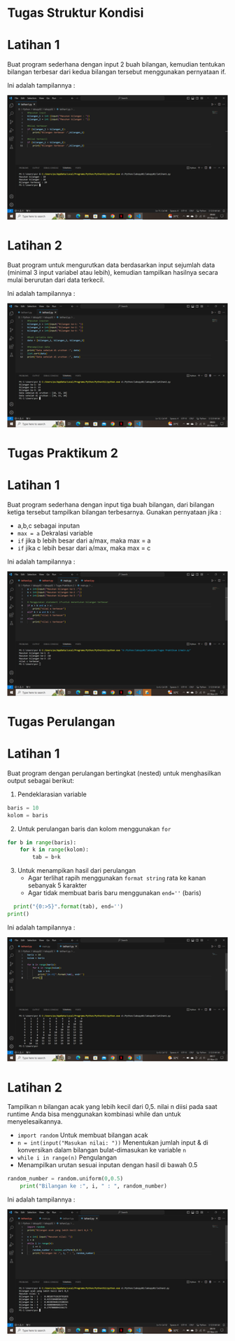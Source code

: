 # Tugas Struktur Kondisi
# Latihan 1
<p>Buat program sederhana dengan input 2 buah bilangan, kemudian tentukan bilangan terbesar dari kedua bilangan tersebut menggunakan pernyataan if.</p>
<p>Ini adalah tampilannya :</p>

![gambar](screenshot/ss1.png)
# Latihan 2
<p>Buat program untuk mengurutkan data berdasarkan input sejumlah data (minimal 3 input variabel atau lebih), kemudian tampilkan hasilnya secara mulai berurutan dari data terkecil.</p>
<p>Ini adalah tampilannya :</p>

![gambar](screenshot/ss2.png)
# Tugas Praktikum 2
# Latihan 1
<p>Buat program sederhana dengan input tiga buah bilangan, dari bilangan ketiga tersebut tampilkan bilangan terbesarnya. Gunakan pernyataan jika :</p>

- a,b,c sebagai inputan 
- `max = a` Dekralasi variable
- `if` jika b lebih besar dari a/max, maka max = a
- `if` jika c lebih besar dari a/max, maka max = c
<p>Ini adalah tampilannya :</p>

![gambar](screenshot/ss5.png)
# Tugas Perulangan
# Latihan 1
<p>Buat program dengan perulangan bertingkat (nested) untuk menghasilkan output sebagai berikut:</p>

1. Pendeklarasian variable
```python
baris = 10
kolom = baris
```
2. Untuk perulangan baris dan kolom menggunakan `for`
```python
for b in range(baris):
    for k in range(kolom):
        tab = b+k
``` 
3. Untuk menampikan hasil dari perulangan
     * Agar terlihat rapih menggunakan `format string` rata ke kanan sebanyak 5 karakter
     * Agar tidak membuat baris baru menggunakan `end=''` (baris)
```python
  print("{0:>5}".format(tab), end='')
print()    
```
<p>Ini adalah tampilannya :</p>

![gambar](screenshot/ss3.png)
# Latihan 2
<p>Tampilkan n bilangan acak yang lebih kecil dari 0,5. nilai n diisi pada saat runtime Anda bisa menggunakan kombinasi while dan untuk menyelesaikannya.</p>

- `import random` Untuk membuat bilangan acak
- `n = int(input("Masukan nilai: "))` Menentukan jumlah input & di konversikan dalam bilangan bulat-dimasukan ke variable `n`
- `while i in range(n)` Pengulangan
- Menampilkan urutan sesuai inputan dengan hasil di bawah 0.5
```python
random_number = random.uniform(0,0.5)
    print("Bilangan ke :", i, " : ", random_number)
```
<p>Ini adalah tampilannya :</p>

![gambar](screenshot/ss4.png)
